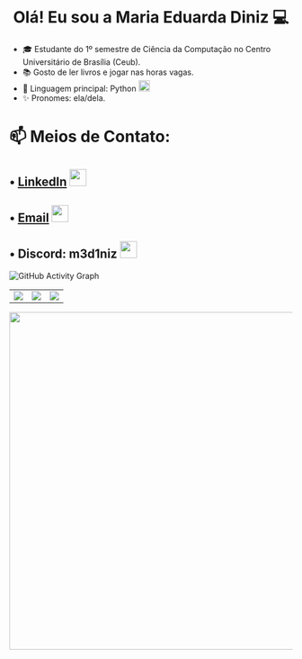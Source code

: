 <h1 align="center">Olá! Eu sou a Maria Eduarda Diniz 💻</h1>

- 🎓 Estudante do 1º semestre de Ciência da Computação no Centro Universitário de Brasília (Ceub).  
- 📚 Gosto de ler livros e jogar nas horas vagas.  
- 🐍 Linguagem principal: Python <img src="https://cdn.jsdelivr.net/gh/devicons/devicon/icons/python/python-original.svg" width="20" height="20"/>  
- ✨ Pronomes: ela/dela.


# 📫 Meios de Contato:

## • [LinkedIn](https://www.linkedin.com/in/maria-eduarda-diniz-61b14a365/) <img height="30" width="30" src="https://cdn.jsdelivr.net/gh/devicons/devicon@latest/icons/linkedin/linkedin-original.svg" />

## • [Email](mailto:dudacrefite@gmail.com) <img height="30" width="30" src="https://cdn.jsdelivr.net/gh/devicons/devicon@latest/icons/google/google-original.svg" />

## • Discord: **m3d1niz** <img height="30" width="30" src="https://img.icons8.com/color/48/000000/discord-logo.png" />


![GitHub Activity Graph](https://github-readme-activity-graph.vercel.app/graph?username=DudaD1niz&theme=radical)

<table>
  <tr>
    <td>
      <img src="https://github-readme-stats.vercel.app/api?username=DudaD1niz&show_icons=true&theme=radical" />
    </td>
    <td>
      <img src="https://github-readme-stats.vercel.app/api/top-langs/?username=DudaD1niz&layout=compact&theme=radical" />
    </td>
    <td>
      <img src="https://github-readme-streak-stats.herokuapp.com/?user=DudaD1niz&theme=radical" />
    </td>
  </tr>
</table>

<p align="center">
  <img src="https://images-wixmp-ed30a86b8c4ca887773594c2.wixmp.com/f/2daddf3c-add4-4a2b-880d-064be6821c92/dglksej-3ed5f398-b5c8-4d98-b908-43438b2964f2.gif?token=eyJ0eXAiOiJKV1QiLCJhbGciOiJIUzI1NiJ9.eyJzdWIiOiJ1cm46YXBwOjdlMGQxODg5ODIyNjQzNzNhNWYwZDQxNWVhMGQyNmUwIiwiaXNzIjoidXJuOmFwcDo3ZTBkMTg4OTgyMjY0MzczYTVmMGQ0MTVlYTBkMjZlMCIsIm9iaiI6W1t7InBhdGgiOiJcL2ZcLzJkYWRkZjNjLWFkZDQtNGEyYi04ODBkLTA2NGJlNjgyMWM5MlwvZGdsa3Nlai0zZWQ1ZjM5OC1iNWM4LTRkOTgtYjkwOC00MzQzOGIyOTY0ZjIuZ2lmIn1dXSwiYXVkIjpbInVybjpzZXJ2aWNlOmZpbGUuZG93bmxvYWQiXX0.bxIHtLdJMge5rLi2vf8I4OD6fJr5XSKJXUHbofhWDT8" width="600" />
</p>

